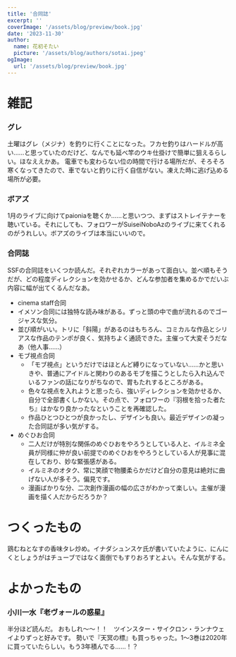```yaml
---
title: '合同誌'
excerpt: ''
coverImage: '/assets/blog/preview/book.jpg'
date: '2023-11-30'
author:
  name: 花初そたい
  picture: '/assets/blog/authors/sotai.jpeg'
ogImage:
  url: '/assets/blog/preview/book.jpg'
---
```

# 雑記
### グレ
土曜はグレ（メジナ）を釣りに行くことになった。フカセ釣りはハードルが高い……と思っていたのだけど、なんでも延べ竿のウキ仕掛けで簡単に狙えるらしい。ほなええかあ。
電車でも変わらない位の時間で行ける場所だが、そろそろ寒くなってきたので、車でないと釣りに行く自信がない。凍えた時に逃げ込める場所が必要。

### ボアズ
1月のライブに向けてpaioniaを聴くか……と思いつつ、まずはストレイテナーを聴いている。それにしても、フォロワーがSuiseiNoboAzのライブに来てくれるのがうれしい。ボアズのライブは本当にいいので。

### 合同誌
SSFの合同誌をいくつか読んだ。それぞれカラーがあって面白い。並べ順もそうだが、どの程度ディレクションを効かせるか、どんな参加者を集めるかでだいぶ内容に幅が出てくるんだなあ。
- cinema staff合同
 - イメソン合同には独特な読み味がある。ずっと頭の中で曲が流れるのでゴージャスな気分。
 - 並び順がいい。トリに「斜陽」があるのはもちろん、コミカルな作品とシリアスな作品のテンポが良く、気持ちよく通読できた。主催って大変そうだなあ（他人事……）
- モブ視点合同
  - 「モブ視点」というだけではほとんど縛りになっていない……かと思いきや、普通にアイドルと関わりのあるモブを描こうとしたら入れ込んでいるファンの話になりがちなので、胃もたれするところがある。
  - 色々な視点を入れようと思ったら、強いディレクションを効かせるか、自分で全部書くしかない。その点で、フォロワーの『羽根を拾った者たち』はかなり良かったなということを再確認した。
  - 作品ひとつひとつが良かったし、デザインも良い。最近デザインの凝った合同誌が多い気がする。
- めぐひお合同
  - 二人だけが特別な関係のめぐひおをやろうとしている人と、イルミネ全員が同様に仲が良い前提でのめぐひおをやろうとしている人が見事に混在しており、妙な緊張感がある。
  - イルミネのオタク、常に笑顔で物腰柔らかだけど自分の意見は絶対に曲げない人が多そう。偏見です。
  - 漫画ばかりな分、二次創作漫画の幅の広さがわかって楽しい。主催が漫画を描く人だからだろうか？

# つくったもの
鶏むねとなすの香味タレ炒め。イナダシュンスケ氏が書いていたように、にんにくとしょうがはチューブではなく面倒でもすりおろすとよい。そんな気がする。

# よかったもの
### 小川一水『老ヴォールの惑星』
半分ほど読んだ。
おもしれ～～！！　ツインスター・サイクロン・ランナウェイよりずっと好みです。
勢いで『天冥の標』も買っちゃった。1～3巻は2020年に買っていたらしい。もう3年積んでる……！？